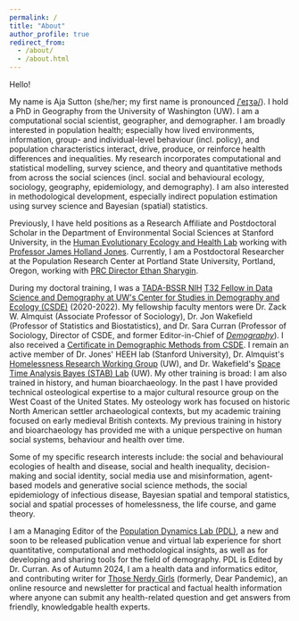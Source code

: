 ```yaml
---
permalink: /
title: "About"
author_profile: true
redirect_from: 
  - /about/
  - /about.html
---
```


Hello! 


My name is Aja Sutton (she/her; my first name is pronounced [/ˈeɪʒə/](https://upload.wikimedia.org/wikipedia/commons/2/2e/En-us-Asia.ogg)). I hold a PhD in Geography from the University of Washington (UW).  I am a computational social scientist, geographer, and demographer. I am broadly interested in population health; especially how lived environments, information, group- and individual-level behaviour (incl. policy), and population characteristics interact, drive, produce, or reinforce health differences and inequalities. My research incorporates computational and statistical modelling, survey science, and theory and quantitative methods from across the social sciences (incl. social and behavioural ecology, sociology, geography, epidemiology, and demography). I am also interested in methodological development, especially indirect population estimation using survey science and Bayesian (spatial) statistics.


Previously, I have held positions as a Research Affiliate and Postdoctoral Scholar in the Department of Environmental Social Sciences at Stanford University, in the [Human Evolutionary Ecology and Health Lab](https://heeh.stanford.edu/) working with [Professor James Holland Jones](https://heeh.stanford.edu/about/james-holland-jones). Currently, I am a Postdoctoral Researcher at the Population Research Center at Portland State University, Portland, Oregon, working with [PRC Director Ethan Sharygin](https://www.pdx.edu/profile/ethan-sharygin-0#:~:text=Ethan%20Sharygin%20is%20the%20Director,with%20the%20U.S.%20Census%20Bureau.).


During my doctoral training, I was a [TADA-BSSR NIH](https://obssr.od.nih.gov/news-and-events/news/director-voice/obssr-launches-training-advanced-data-and-analytics-behavioral) [T32 Fellow in Data Science and Demography at UW's Center for Studies in Demography and Ecology (CSDE)](https://csde.washington.edu/training/fellowship-funding/data-science-demography-population-health-training/) (2020-2022). My fellowship faculty mentors were Dr. Zack W. Almquist (Associate Professor of Sociology), Dr. Jon Wakefield (Professor of Statistics and Biostatistics), and Dr. Sara Curran (Professor of Sociology, Director of CSDE, and former Editor-in-Chief of [*Demography*](https://read.dukeupress.edu/demography)). I also received a [Certificate in Demographic Methods from CSDE](https://csde.washington.edu/training/demographic-certificate/). I remain an active member of Dr. Jones' HEEH lab (Stanford University), Dr. Almquist's [Homelessness Research Working Group](https://ssdalab.github.io/kcpehworkinggroup/) (UW), and Dr. Wakefield's [Space Time Analysis Bayes (STAB) Lab](https://alanamcgovern.github.io/stablab/) (UW). My other training is broad: I am also trained in history, and human bioarchaeology. In the past I have provided technical osteological expertise to a major cultural resource group on the West Coast of the United States. My osteology work has focused on historic North American settler archaeological contexts, but my academic training focused on early medieval British contexts. My previous training in history and bioarchaeology has provided me with a unique perspective on human social systems, behaviour and health over time. 


Some of my specific research interests include: the social and behavioural ecologies of health and disease, social and health inequality, decision-making and social identity, social media use and misinformation, agent-based models and generative social science methods, the social epidemiology of infectious disease, Bayesian spatial and temporal statistics, social and spatial processes of homelessness, the life course, and game theory.


I am a Managing Editor of the [Population Dynamics Lab (PDL)](https://population-dynamics-lab.csde.washington.edu/), a new and soon to be released publication venue and virtual lab experience for short quantitative, computational and methodological insights, as well as for developing and sharing tools for the field of demography. PDL is Edited by Dr. Curran. As of Autumn 2024, I am a health data and informatics editor, and contributing writer for [Those Nerdy Girls](https://thosenerdygirls.org/) (formerly, Dear Pandemic), an online resource and newsletter for practical and factual health information where anyone can submit any health-related question and get answers from friendly, knowledgable health experts. 

